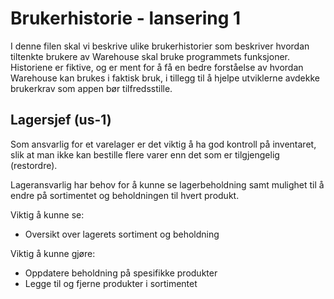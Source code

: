 # Brukerhistorie - lansering 1

I denne filen skal vi beskrive ulike brukerhistorier som beskriver hvordan tiltenkte brukere av Warehouse skal bruke programmets funksjoner. Historiene er fiktive, og er ment for å få en bedre forståelse av hvordan Warehouse kan brukes i faktisk bruk, i tillegg til å hjelpe utviklerne avdekke brukerkrav som appen bør tilfredsstille.

## Lagersjef (us-1)

Som ansvarlig for et varelager er det viktig å ha god kontroll på inventaret, slik at man ikke kan bestille flere varer enn det som er tilgjengelig (restordre).

Lageransvarlig har behov for å kunne se lagerbeholdning samt mulighet til å endre på sortimentet og beholdningen til hvert produkt.

Viktig å kunne se:

- Oversikt over lagerets sortiment og beholdning

Viktig å kunne gjøre:

- Oppdatere beholdning på spesifikke produkter
- Legge til og fjerne produkter i sortimentet
